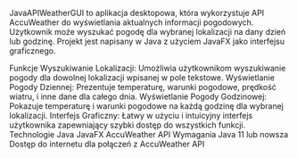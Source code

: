JavaAPIWeatherGUI to aplikacja desktopowa, która wykorzystuje API AccuWeather do wyświetlania aktualnych informacji pogodowych. Użytkownik może wyszukać pogodę dla wybranej lokalizacji na dany dzień lub godzinę. Projekt jest napisany w Java z użyciem JavaFX jako interfejsu graficznego.

Funkcje
Wyszukiwanie Lokalizacji: Umożliwia użytkownikom wyszukiwanie pogody dla dowolnej lokalizacji wpisanej w pole tekstowe.
Wyświetlanie Pogody Dziennej: Prezentuje temperaturę, warunki pogodowe, prędkość wiatru, i inne dane dla całego dnia.
Wyświetlanie Pogody Godzinowej: Pokazuje temperaturę i warunki pogodowe na każdą godzinę dla wybranej lokalizacji.
Interfejs Graficzny: Łatwy w użyciu i intuicyjny interfejs użytkownika zapewniający szybki dostęp do wszystkich funkcji.
Technologie
Java
JavaFX
AccuWeather API
Wymagania
Java 11 lub nowsza
Dostęp do internetu dla połączeń z AccuWeather API

